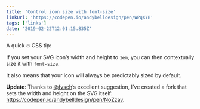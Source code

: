 ```yaml
---
title: 'Control icon size with font-size'
linkUrl: 'https://codepen.io/andybelldesign/pen/WPqXYB'
tags: ['links'] 
date: '2019-02-22T12:01:15.835Z'
---
```

A quick 🔥 CSS tip:

If you set your SVG icon’s width and height to `1em`, you can then contextually size it with `font-size`.

It also means that your icon will always be predictably sized by default.

**Update**: Thanks to [@fvsch](https://twitter.com/fvsch)’s excellent suggestion, I’ve created a fork that sets the width and height on the SVG itself: <https://codepen.io/andybelldesign/pen/NoZzav>.
